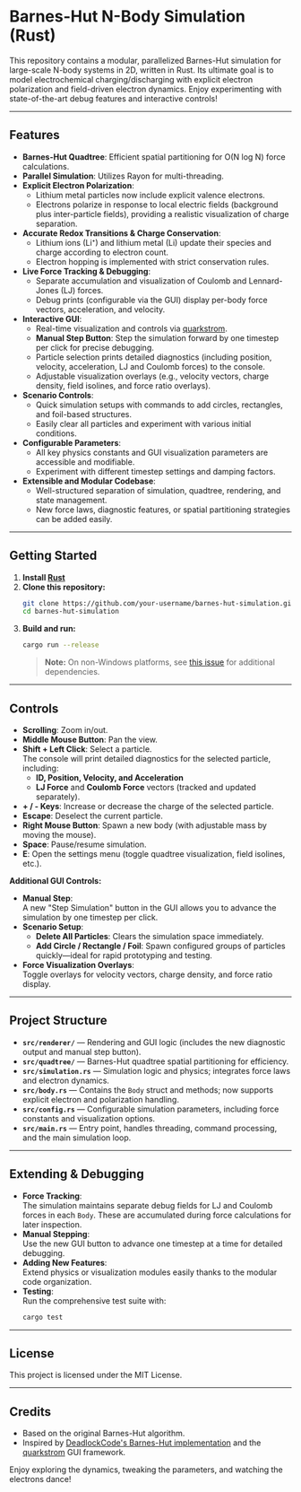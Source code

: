 # Barnes-Hut N-Body Simulation (Rust)

This repository contains a modular, parallelized Barnes-Hut simulation for large-scale N-body systems in 2D, written in Rust. Its ultimate goal is to model electrochemical charging/discharging with explicit electron polarization and field-driven electron dynamics. Enjoy experimenting with state-of-the-art debug features and interactive controls!

---

## Features

- **Barnes-Hut Quadtree**: Efficient spatial partitioning for O(N log N) force calculations.
- **Parallel Simulation**: Utilizes Rayon for multi-threading.
- **Explicit Electron Polarization**:  
  - Lithium metal particles now include explicit valence electrons.
  - Electrons polarize in response to local electric fields (background plus inter-particle fields), providing a realistic visualization of charge separation.
- **Accurate Redox Transitions & Charge Conservation**:  
  - Lithium ions (Li⁺) and lithium metal (Li) update their species and charge according to electron count.
  - Electron hopping is implemented with strict conservation rules.
- **Live Force Tracking & Debugging**:  
  - Separate accumulation and visualization of Coulomb and Lennard-Jones (LJ) forces.
  - Debug prints (configurable via the GUI) display per-body force vectors, acceleration, and velocity.
- **Interactive GUI**:  
  - Real-time visualization and controls via [quarkstrom](https://github.com/DeadlockCode/quarkstrom).
  - **Manual Step Button**: Step the simulation forward by one timestep per click for precise debugging.
  - Particle selection prints detailed diagnostics (including position, velocity, acceleration, LJ and Coulomb forces) to the console.
  - Adjustable visualization overlays (e.g., velocity vectors, charge density, field isolines, and force ratio overlays).
- **Scenario Controls**:  
  - Quick simulation setups with commands to add circles, rectangles, and foil-based structures.
  - Easily clear all particles and experiment with various initial conditions.
- **Configurable Parameters**:  
  - All key physics constants and GUI visualization parameters are accessible and modifiable.
  - Experiment with different timestep settings and damping factors.
- **Extensible and Modular Codebase**:  
  - Well-structured separation of simulation, quadtree, rendering, and state management.
  - New force laws, diagnostic features, or spatial partitioning strategies can be added easily.

---

## Getting Started

1. **Install [Rust](https://www.rust-lang.org/tools/install)**
2. **Clone this repository:**
   ```sh
   git clone https://github.com/your-username/barnes-hut-simulation.git
   cd barnes-hut-simulation
   ```
3. **Build and run:**
   ```sh
   cargo run --release
   ```
   > **Note:** On non-Windows platforms, see [this issue](https://github.com/DeadlockCode/n-body/issues/1) for additional dependencies.

---

## Controls

- **Scrolling**: Zoom in/out.
- **Middle Mouse Button**: Pan the view.
- **Shift + Left Click**: Select a particle.  
  The console will print detailed diagnostics for the selected particle, including:
  - **ID, Position, Velocity, and Acceleration**
  - **LJ Force** and **Coulomb Force** vectors (tracked and updated separately).
- **+ / - Keys**: Increase or decrease the charge of the selected particle.
- **Escape**: Deselect the current particle.
- **Right Mouse Button**: Spawn a new body (with adjustable mass by moving the mouse).
- **Space**: Pause/resume simulation.
- **E**: Open the settings menu (toggle quadtree visualization, field isolines, etc.).

**Additional GUI Controls:**
- **Manual Step**:  
  A new "Step Simulation" button in the GUI allows you to advance the simulation by one timestep per click.
- **Scenario Setup**:  
  - **Delete All Particles**: Clears the simulation space immediately.
  - **Add Circle / Rectangle / Foil**: Spawn configured groups of particles quickly—ideal for rapid prototyping and testing.
- **Force Visualization Overlays**:  
  Toggle overlays for velocity vectors, charge density, and force ratio display.

---

## Project Structure

- **`src/renderer/`** — Rendering and GUI logic (includes the new diagnostic output and manual step button).
- **`src/quadtree/`** — Barnes-Hut quadtree spatial partitioning for efficiency.
- **`src/simulation.rs`** — Simulation logic and physics; integrates force laws and electron dynamics.
- **`src/body.rs`** — Contains the `Body` struct and methods; now supports explicit electron and polarization handling.
- **`src/config.rs`** — Configurable simulation parameters, including force constants and visualization options.
- **`src/main.rs`** — Entry point, handles threading, command processing, and the main simulation loop.

---

## Extending & Debugging

- **Force Tracking**:  
  The simulation maintains separate debug fields for LJ and Coulomb forces in each `Body`. These are accumulated during force calculations for later inspection.
- **Manual Stepping**:  
  Use the new GUI button to advance one timestep at a time for detailed debugging.
- **Adding New Features**:  
  Extend physics or visualization modules easily thanks to the modular code organization.
- **Testing**:  
  Run the comprehensive test suite with:
  ```sh
  cargo test
  ```

---

## License

This project is licensed under the MIT License.

---

## Credits

- Based on the original Barnes-Hut algorithm.
- Inspired by [DeadlockCode's Barnes-Hut implementation](https://github.com/DeadlockCode/barnes-hut.git) and the [quarkstrom](https://github.com/DeadlockCode/quarkstrom) GUI framework.

Enjoy exploring the dynamics, tweaking the parameters, and watching the electrons dance!